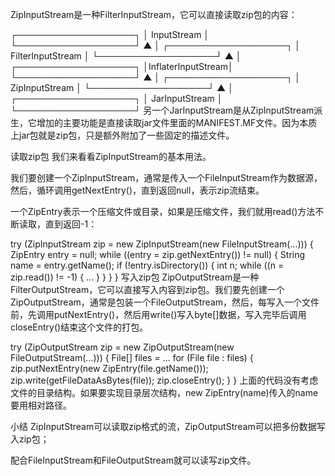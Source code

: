 ZipInputStream是一种FilterInputStream，它可以直接读取zip包的内容：

┌───────────────────┐
│    InputStream    │
└───────────────────┘
          ▲
          │
┌───────────────────┐
│ FilterInputStream │
└───────────────────┘
          ▲
          │
┌───────────────────┐
│InflaterInputStream│
└───────────────────┘
          ▲
          │
┌───────────────────┐
│  ZipInputStream   │
└───────────────────┘
          ▲
          │
┌───────────────────┐
│  JarInputStream   │
└───────────────────┘
另一个JarInputStream是从ZipInputStream派生，它增加的主要功能是直接读取jar文件里面的MANIFEST.MF文件。因为本质上jar包就是zip包，只是额外附加了一些固定的描述文件。

读取zip包
我们来看看ZipInputStream的基本用法。

我们要创建一个ZipInputStream，通常是传入一个FileInputStream作为数据源，然后，循环调用getNextEntry()，直到返回null，表示zip流结束。

一个ZipEntry表示一个压缩文件或目录，如果是压缩文件，我们就用read()方法不断读取，直到返回-1：

try (ZipInputStream zip = new ZipInputStream(new FileInputStream(...))) {
    ZipEntry entry = null;
    while ((entry = zip.getNextEntry()) != null) {
        String name = entry.getName();
        if (!entry.isDirectory()) {
            int n;
            while ((n = zip.read()) != -1) {
                ...
            }
        }
    }
}
写入zip包
ZipOutputStream是一种FilterOutputStream，它可以直接写入内容到zip包。我们要先创建一个ZipOutputStream，通常是包装一个FileOutputStream，然后，每写入一个文件前，先调用putNextEntry()，然后用write()写入byte[]数据，写入完毕后调用closeEntry()结束这个文件的打包。

try (ZipOutputStream zip = new ZipOutputStream(new FileOutputStream(...))) {
    File[] files = ...
    for (File file : files) {
        zip.putNextEntry(new ZipEntry(file.getName()));
        zip.write(getFileDataAsBytes(file));
        zip.closeEntry();
    }
}
上面的代码没有考虑文件的目录结构。如果要实现目录层次结构，new ZipEntry(name)传入的name要用相对路径。

小结
ZipInputStream可以读取zip格式的流，ZipOutputStream可以把多份数据写入zip包；

配合FileInputStream和FileOutputStream就可以读写zip文件。